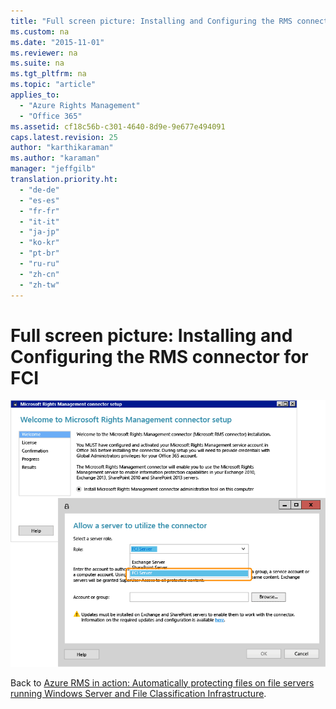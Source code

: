 ```yaml
---
title: "Full screen picture: Installing and Configuring the RMS connector for FCI"
ms.custom: na
ms.date: "2015-11-01"
ms.reviewer: na
ms.suite: na
ms.tgt_pltfrm: na
ms.topic: "article"
applies_to: 
  - "Azure Rights Management"
  - "Office 365"
ms.assetid: cf18c56b-c301-4640-8d9e-9e677e494091
caps.latest.revision: 25
author: "karthikaraman"
ms.author: "karaman"
manager: "jeffgilb"
translation.priority.ht: 
  - "de-de"
  - "es-es"
  - "fr-fr"
  - "it-it"
  - "ja-jp"
  - "ko-kr"
  - "pt-br"
  - "ru-ru"
  - "zh-cn"
  - "zh-tw"
---
```

# Full screen picture: Installing and Configuring the RMS connector for FCI
![Configuring the RMS connector for FCI](../../ems/AADRightsMgmt/media/azrms_fci_connector.png "AzRMS_FCI_Connector")

Back to [Azure RMS in action: Automatically protecting files on file servers running Windows Server and File Classification Infrastructure](http://technet.microsoft.com/library/jj585026.aspx#BKMK_Example_FCI).

